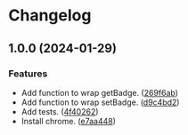 # Changelog

## 1.0.0 (2024-01-29)


### Features

* Add function to wrap getBadge. ([269f6ab](https://github.com/ryohidaka/chrome-badge/commit/269f6ab452e03408736a327bb20672d1b9ce701d))
* Add function to wrap setBadge. ([d9c4bd2](https://github.com/ryohidaka/chrome-badge/commit/d9c4bd2ad2a684cf73a5b1b2f5345763b7bfc0a4))
* Add tests. ([4f40262](https://github.com/ryohidaka/chrome-badge/commit/4f40262fe67dfbd1ee8f08b10a2de54601fc708c))
* Install chrome. ([e7aa448](https://github.com/ryohidaka/chrome-badge/commit/e7aa4483244fb9964aace5ed6e1eaf57067afdca))
